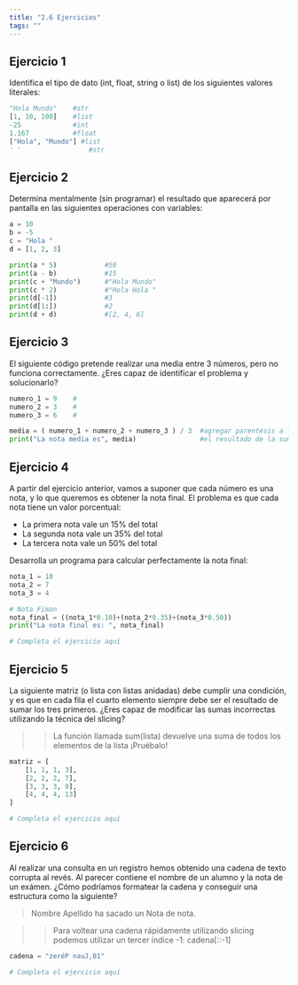 ```yaml
---
title: "2.6 Ejercicios"
tags: ""
---
```


## Ejercicio 1

Identifica el tipo de dato (int, float, string o list) de los siguientes valores literales:

```python       
"Hola Mundo"    #str 
[1, 10, 100]    #list
-25             #int 
1.167           #float  
["Hola", "Mundo"] #list
' '                 #str
```

## Ejercicio 2

Determina mentalmente (sin programar) el resultado que aparecerá por pantalla en las siguientes operaciones con variables:

```python
a = 10          
b = -5
c = "Hola "
d = [1, 2, 3] 

print(a * 5)            #50
print(a - b)            #15
print(c + "Mundo")      #"Hola Mundo"
print(c * 2)            #"Hola Hola "
print(d[-1])            #3
print(d[1:])            #2
print(d + d)            #[2, 4, 6] 
```

## Ejercicio 3

El siguiente código pretende realizar una media entre 3 números, pero no funciona correctamente. ¿Eres capaz de identificar el problema y solucionarlo?

```python
numero_1 = 9    #
numero_2 = 3    #
numero_3 = 6    #

media = ( numero_1 + numero_2 + numero_3 ) / 3  #agregar parentesis a la suma, para dividir estre 3 
print("La nota media es", media)                #el resultado de la suma de los tres numeros
```

## Ejercicio 4

A partir del ejercicio anterior, vamos a suponer que cada número es una nota, y lo que queremos es obtener la nota final. El problema es que cada nota tiene un valor porcentual:

-   La primera nota vale un 15% del total
-   La segunda nota vale un 35% del total
-   La tercera nota vale un 50% del total

Desarrolla un programa para calcular perfectamente la nota final:

```python
nota_1 = 10
nota_2 = 7
nota_3 = 4

# Nota Fiman
nota_final = ((nota_1*0.10)+(nota_2*0.35)+(nota_3*0.50))
print("La nota final es: ", nota_final)

# Completa el ejercicio aquí
```

## Ejercicio 5

La siguiente matriz (o lista con listas anidadas) debe cumplir una condición, y es que en cada fila el cuarto elemento siempre debe ser el resultado de sumar los tres primeros. ¿Eres capaz de modificar las sumas incorrectas utilizando la técnica del slicing?

> > La función llamada sum(lista) devuelve una suma de todos los elementos de la lista ¡Pruébalo!

```python
matriz = [ 
    [1, 1, 1, 3],
    [2, 2, 2, 7],
    [3, 3, 3, 9],
    [4, 4, 4, 13]
]

# Completa el ejercicio aquí
```

## Ejercicio 6

Al realizar una consulta en un registro hemos obtenido una cadena de texto corrupta al revés. Al parecer contiene el nombre de un alumno y la nota de un exámen. ¿Cómo podríamos formatear la cadena y conseguir una estructura como la siguiente?

> Nombre Apellido ha sacado un Nota de nota.

> > Para voltear una cadena rápidamente utilizando slicing podemos utilizar un tercer índice -1: cadena[::-1]

```python
cadena = "zeréP nauJ,01"

# Completa el ejercicio aquí
```
